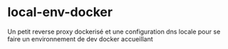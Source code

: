 # local-env-docker
Un petit reverse proxy dockerisé et une configuration dns locale pour se faire un environnement de dev docker accueillant 
